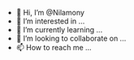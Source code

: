 - 👋 Hi, I’m @Nilamony
- 👀 I’m interested in ...
- 🌱 I’m currently learning ...
- 💞️ I’m looking to collaborate on ...
- 📫 How to reach me ...

<!---
Nilamony/Nilamony is a ✨ special ✨ repository because its `README.md` (this file) appears on your GitHub profile.
You can click the Preview link to take a look at your changes.
--->
